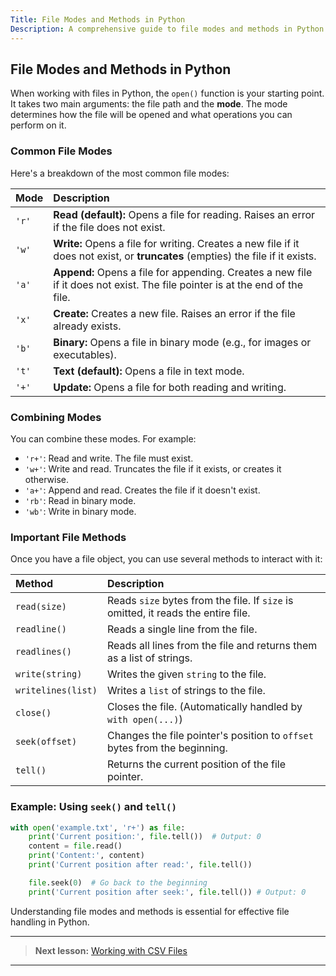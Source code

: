 ```yaml
---
Title: File Modes and Methods in Python
Description: A comprehensive guide to file modes and methods in Python.
---
```


## File Modes and Methods in Python

When working with files in Python, the `open()` function is your starting point. It takes two main arguments: the file path and the **mode**. The mode determines how the file will be opened and what operations you can perform on it.

### Common File Modes

Here's a breakdown of the most common file modes:

| Mode | Description                                                                 |
| :--- | :-------------------------------------------------------------------------- |
| `'r'`  | **Read (default):** Opens a file for reading. Raises an error if the file does not exist. |
| `'w'`  | **Write:** Opens a file for writing. Creates a new file if it does not exist, or **truncates** (empties) the file if it exists. |
| `'a'`  | **Append:** Opens a file for appending. Creates a new file if it does not exist. The file pointer is at the end of the file. |
| `'x'`  | **Create:** Creates a new file. Raises an error if the file already exists.      |
| `'b'`  | **Binary:** Opens a file in binary mode (e.g., for images or executables).   |
| `'t'`  | **Text (default):** Opens a file in text mode.                             |
| `'+'`  | **Update:** Opens a file for both reading and writing.                      |

### Combining Modes

You can combine these modes. For example:

- `'r+'`: Read and write. The file must exist.
- `'w+'`: Write and read. Truncates the file if it exists, or creates it otherwise.
- `'a+'`: Append and read. Creates the file if it doesn't exist.
- `'rb'`: Read in binary mode.
- `'wb'`: Write in binary mode.

### Important File Methods

Once you have a file object, you can use several methods to interact with it:

| Method          | Description                                                                 |
| :-------------- | :-------------------------------------------------------------------------- |
| `read(size)`    | Reads `size` bytes from the file. If `size` is omitted, it reads the entire file. |
| `readline()`    | Reads a single line from the file.                                          |
| `readlines()`   | Reads all lines from the file and returns them as a list of strings.        |
| `write(string)` | Writes the given `string` to the file.                                      |
| `writelines(list)` | Writes a `list` of strings to the file.                                     |
| `close()`       | Closes the file. (Automatically handled by `with open(...)`)                |
| `seek(offset)`  | Changes the file pointer's position to `offset` bytes from the beginning.    |
| `tell()`        | Returns the current position of the file pointer.                           |

### Example: Using `seek()` and `tell()`

```python
with open('example.txt', 'r+') as file:
    print('Current position:', file.tell())  # Output: 0
    content = file.read()
    print('Content:', content)
    print('Current position after read:', file.tell())

    file.seek(0)  # Go back to the beginning
    print('Current position after seek:', file.tell()) # Output: 0
```

Understanding file modes and methods is essential for effective file handling in Python.

---

> **Next lesson:** [Working with CSV Files](csv-files)

---
